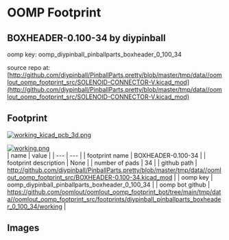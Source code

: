 # OOMP Footprint  
## BOXHEADER-0.100-34  by diypinball  
  
oomp key: oomp_diypinball_pinballparts_boxheader_0_100_34  
  
source repo at: [http://github.com/diypinball/PinballParts.pretty/blob/master/tmp/data//oomlout_oomp_footprint_src/SOLENOID-CONNECTOR-V.kicad_mod](http://github.com/diypinball/PinballParts.pretty/blob/master/tmp/data//oomlout_oomp_footprint_src/SOLENOID-CONNECTOR-V.kicad_mod)  
## Footprint  
  
[![working_kicad_pcb_3d.png](working_kicad_pcb_3d_600.png)](working_kicad_pcb_3d.png)  
  
[![working.png](working_600.png)](working.png)  
| name | value | 
| --- | --- | 
| footprint name | BOXHEADER-0.100-34 | 
| footprint description | None | 
| number of pads | 34 | 
| github path | http://github.com/diypinball/PinballParts.pretty/blob/master/tmp/data//oomlout_oomp_footprint_src/BOXHEADER-0.100-34.kicad_mod | 
| oomp key | oomp_diypinball_pinballparts_boxheader_0_100_34 | 
| oomp bot github | https://github.com/oomlout/oomlout_oomp_footprint_bot/tree/main/tmp/data//oomlout_oomp_footprint_src/footprints/diypinball_pinballparts_boxheader_0_100_34/working | 
## Images  
